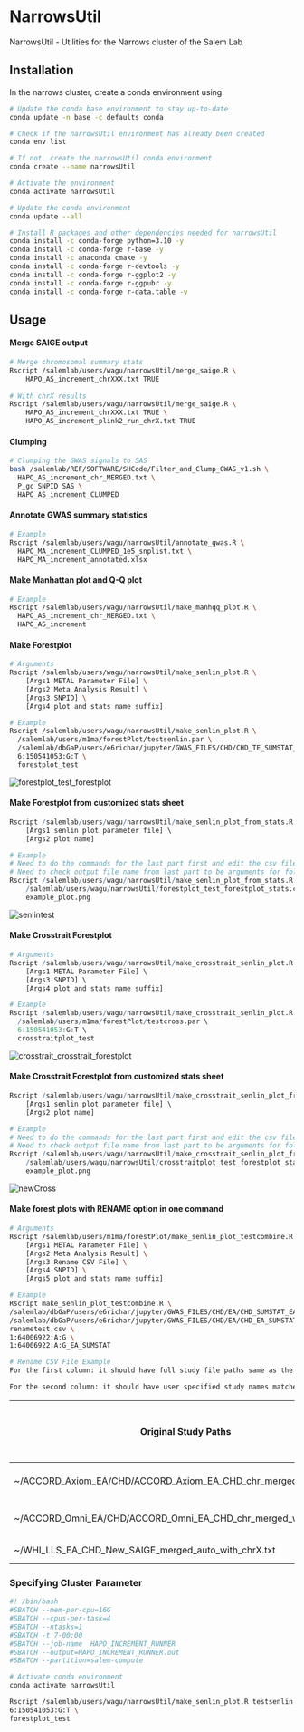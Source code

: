 # NarrowsUtil

NarrowsUtil - Utilities for the Narrows cluster of the Salem Lab



## Installation

In the narrows cluster, create a conda environment using:

```bash
# Update the conda base environment to stay up-to-date
conda update -n base -c defaults conda

# Check if the narrowsUtil environment has already been created
conda env list

# If not, create the narrowsUtil conda environment
conda create --name narrowsUtil

# Activate the environment
conda activate narrowsUtil

# Update the conda environment
conda update --all

# Install R packages and other dependencies needed for narrowsUtil
conda install -c conda-forge python=3.10 -y
conda install -c conda-forge r-base -y
conda install -c anaconda cmake -y
conda install -c conda-forge r-devtools -y
conda install -c conda-forge r-ggplot2 -y
conda install -c conda-forge r-ggpubr -y
conda install -c conda-forge r-data.table -y
```



## Usage

#### Merge SAIGE output

```bash
# Merge chromosomal summary stats
Rscript /salemlab/users/wagu/narrowsUtil/merge_saige.R \
	HAPO_AS_increment_chrXXX.txt TRUE
	
# With chrX results
Rscript /salemlab/users/wagu/narrowsUtil/merge_saige.R \
	HAPO_AS_increment_chrXXX.txt TRUE \
	HAPO_AS_increment_plink2_run_chrX.txt TRUE
```

#### Clumping

```bash
# Clumping the GWAS signals to SAS
bash /salemlab/REF/SOFTWARE/SHCode/Filter_and_Clump_GWAS_v1.sh \
  HAPO_AS_increment_chr_MERGED.txt \
  P_gc SNPID SAS \
  HAPO_AS_increment_CLUMPED
```

#### Annotate GWAS summary statistics

```bash
# Example
Rscript /salemlab/users/wagu/narrowsUtil/annotate_gwas.R \
  HAPO_MA_increment_CLUMPED_1e5_snplist.txt \
  HAPO_MA_increment_annotated.xlsx
```

#### Make Manhattan plot and Q-Q plot

```bash
# Example
Rscript /salemlab/users/wagu/narrowsUtil/make_manhqq_plot.R \
  HAPO_AS_increment_chr_MERGED.txt \
  HAPO_AS_increment
```

#### Make Forestplot

```bash
# Arguments
Rscript /salemlab/users/wagu/narrowsUtil/make_senlin_plot.R \
	[Args1 METAL Parameter File] \
	[Args2 Meta Analysis Result] \
	[Args3 SNPID] \
	[Args4 plot and stats name suffix]

# Example
Rscript /salemlab/users/wagu/narrowsUtil/make_senlin_plot.R \
  /salemlab/users/m1ma/forestPlot/testsenlin.par \
  /salemlab/dbGaP/users/e6richar/jupyter/GWAS_FILES/CHD/CHD_TE_SUMSTAT_META_011022_study2_META1.txt \
  6:150541053:G:T \
  forestplot_test
```
![forestplot_test_forestplot](https://user-images.githubusercontent.com/97704603/200648647-7e7f8d78-2535-4ed4-8462-e221a4755bac.png)


#### Make Forestplot from customized stats sheet

```R
Rscript /salemlab/users/wagu/narrowsUtil/make_senlin_plot_from_stats.R \
	[Args1 senlin plot parameter file] \
	[Args2 plot name]

# Example
# Need to do the commands for the last part first and edit the csv file generated
# Need to check output file name from last part to be arguments for following step
Rscript /salemlab/users/wagu/narrowsUtil/make_senlin_plot_from_stats.R \
	/salemlab/users/wagu/narrowsUtil/forestplot_test_forestplot_stats.csv \
	example_plot.png
```
![senlintest](https://user-images.githubusercontent.com/97704603/200648846-0190d5df-8144-4587-a3c1-1afb259b79c2.png)

#### Make Crosstrait Forestplot

```r
# Arguments
Rscript /salemlab/users/wagu/narrowsUtil/make_crosstrait_senlin_plot.R \
	[Args1 METAL Parameter File] \
	[Args3 SNPID] \
	[Args4 plot and stats name suffix]

# Example
Rscript /salemlab/users/wagu/narrowsUtil/make_crosstrait_senlin_plot.R \
  /salemlab/users/m1ma/forestPlot/testcross.par \
  6:150541053:G:T \
  crosstraitplot_test
```
![crosstrait_crosstrait_forestplot](https://user-images.githubusercontent.com/97704603/200648738-3d4e313b-db5e-497b-876c-781da873be99.png)


#### Make Crosstrait Forestplot from customized stats sheet

```r
Rscript /salemlab/users/wagu/narrowsUtil/make_crosstrait_senlin_plot_from_stats.R \
	[Args1 senlin plot parameter file] \
	[Args2 plot name]

# Example
# Need to do the commands for the last part first and edit the csv file generated
# Need to check output file name from last part to be arguments for following step
Rscript /salemlab/users/wagu/narrowsUtil/make_crosstrait_senlin_plot_from_stats.R \
	/salemlab/users/wagu/narrowsUtil/crosstraitplot_test_forestplot_stats.csv \
	example_plot.png
```
![newCross](https://user-images.githubusercontent.com/97704603/200648697-f09a0f06-a5ca-432c-aacd-4d6b92cc5796.png)


#### Make forest plots with RENAME option in one command

```bash
# Arguments
Rscript /salemlab/users/m1ma/forestPlot/make_senlin_plot_testcombine.R \
	[Args1 METAL Parameter File] \
	[Args2 Meta Analysis Result] \
	[Args3 Rename CSV File] \
	[Args4 SNPID] \
	[Args5 plot and stats name suffix]

# Example
Rscript make_senlin_plot_testcombine.R \
/salemlab/dbGaP/users/e6richar/jupyter/GWAS_FILES/CHD/EA/CHD_SUMSTAT_EA_META_X.par \ 
/salemlab/dbGaP/users/e6richar/jupyter/GWAS_FILES/CHD/EA/CHD_EA_SUMSTAT_META_011122_study2_META1.txt \
renametest.csv \
1:64006922:A:G \
1:64006922:A:G_EA_SUMSTAT

# Rename CSV File Example
For the first column: it should have full study file paths same as the paths of the individual studies in the metal parameter file.

For the second column: it should have user specified study names matched to the paths in the first column.
```
| Original Study Paths | New Study Names specified by users |
| --- | --- |
| ~/ACCORD_Axiom_EA/CHD/ACCORD_Axiom_EA_CHD_chr_merged_with_chrX.txt | ACCORD Axiom EUR CAD |
| ~/ACCORD_Omni_EA/CHD/ACCORD_Omni_EA_CHD_chr_merged_with_chrX.txt | ACCORD Omni EUR CAD |
| ~/WHI_LLS_EA_CHD_New_SAIGE_merged_auto_with_chrX.txt | WHI LLS EUR CAD|










### Specifying Cluster Parameter

```bash
#! /bin/bash
#SBATCH --mem-per-cpu=16G
#SBATCH --cpus-per-task=4
#SBATCH --ntasks=1
#SBATCH -t 7-00:00
#SBATCH --job-name  HAPO_INCREMENT_RUNNER
#SBATCH --output=HAPO_INCREMENT_RUNNER.out
#SBATCH --partition=salem-compute

# Activate conda environment
conda activate narrowsUtil

Rscript /salemlab/users/wagu/narrowsUtil/make_senlin_plot.R testsenlin.par \ /salemlab/dbGaP/users/e6richar/jupyter/GWAS_FILES/CHD/CHD_TE_SUMSTAT_META_011022_study2_META1.txt \
6:150541053:G:T \
forestplot_test



